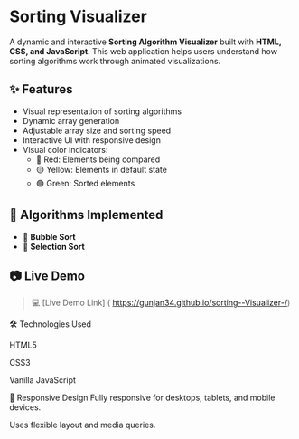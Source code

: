 # Sorting Visualizer

A dynamic and interactive **Sorting Algorithm Visualizer** built with **HTML, CSS, and JavaScript**. This web application helps users understand how sorting algorithms work through animated visualizations.


## ✨ Features

- Visual representation of sorting algorithms
- Dynamic array generation
- Adjustable array size and sorting speed
- Interactive UI with responsive design
- Visual color indicators:
  - 🔴 Red: Elements being compared
  - 🟡 Yellow: Elements in default state
  - 🟢 Green: Sorted elements

## 🔢 Algorithms Implemented

- 🫧 **Bubble Sort**
- 📌 **Selection Sort**


## 📷 Live Demo

> 💻 [Live Demo Link] ( https://gunjan34.github.io/sorting--Visualizer-/)

🛠️ Technologies Used

HTML5

CSS3

Vanilla JavaScript

📱 Responsive Design
Fully responsive for desktops, tablets, and mobile devices.

Uses flexible layout and media queries.
